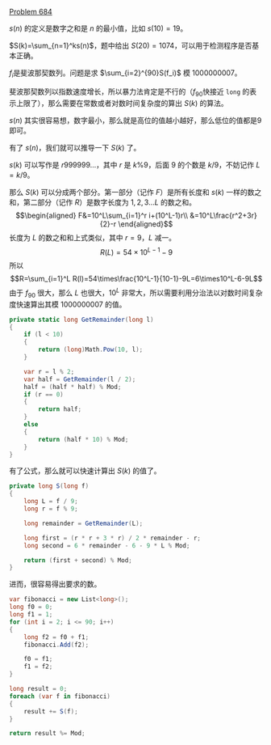 [Problem 684](https://projecteuler.net/problem=684 "Problem 684 - Project Euler")

$s(n)$ 的定义是数字之和是 $n$ 的最小值，比如 $s(10)=19$。

$S(k)=\sum_{n=1}^ks(n)$，题中给出 $S(20)=1074$，可以用于检测程序是否基本正确。

$f_i$是斐波那契数列。问题是求 $\sum_{i=2}^{90}S(f_i)$ 模 1000000007。

斐波那契数列以指数速度增长，所以暴力法肯定是不行的（$f_{90}$快接近 `long` 的表示上限了），那么需要在常数或者对数时间复杂度的算出 $S(k)$ 的算法。

$s(n)$ 其实很容易想，数字最小，那么就是高位的值越小越好，那么低位的值都是9即可。

有了 $s(n)$，我们就可以推导一下 $S(k)$ 了。

$s(k)$ 可以写作是 $r999999\ldots$，其中 $r$ 是 $k \% 9$，后面 9 的个数是 $k/9$，不妨记作 $L=k/9$。

那么 $S(k)$ 可以分成两个部分。第一部分（记作 $F$）是所有长度和 $s(k)$ 一样的数之和，第二部分（记作 $R$）是数字长度为 $1,2,3\ldots L$ 的数之和。
$$\begin{aligned}
F&=10^L\sum_{i=1}^r i+(10^L-1)r\\
&=10^L\frac{r^2+3r}{2}-r
\end{aligned}$$
长度为 $L$ 的数之和和上式类似，其中 $r=9$，$L$ 减一。
$$R(L)=54\times 10^{L-1}-9$$
所以
$$R=\sum_{i=1}^L R(l)=54\times\frac{10^L-1}{10-1}-9L=6\times10^L-6-9L$$
由于 $f_{90}$ 很大，那么 $L$ 也很大，$10^L$ 非常大，所以需要利用分治法以对数时间复杂度快速算出其模 1000000007 的值。
``` csharp
private static long GetRemainder(long l)
{
    if (l < 10)
    {
        return (long)Math.Pow(10, l);
    }

    var r = l % 2;
    var half = GetRemainder(l / 2);
    half = (half * half) % Mod;
    if (r == 0)
    {
        return half;
    }
    else
    {
        return (half * 10) % Mod;
    }
}
```
有了公式，那么就可以快速计算出 $S(k)$ 的值了。
``` csharp
private long S(long f)
{
    long L = f / 9;
    long r = f % 9;

    long remainder = GetRemainder(L);

    long first = (r * r + 3 * r) / 2 * remainder - r;
    long second = 6 * remainder - 6 - 9 * L % Mod;

    return (first + second) % Mod;
}
```
进而，很容易得出要求的数。
``` csharp
var fibonacci = new List<long>();
long f0 = 0;
long f1 = 1;
for (int i = 2; i <= 90; i++)
{
    long f2 = f0 + f1;
    fibonacci.Add(f2);

    f0 = f1;
    f1 = f2;
}

long result = 0;
foreach (var f in fibonacci)
{
    result += S(f);
}

return result %= Mod;
```
